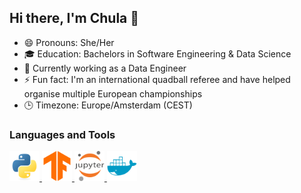 ## Hi there, I'm Chula 👋

- 😄 Pronouns: She/Her
- 🎓 Education: Bachelors in Software Engineering & Data Science
- 💪 Currently working as a Data Engineer
- ⚡ Fun fact: I'm an international quadball referee and have helped organise multiple European championships
- 🕒 Timezone: Europe/Amsterdam (CEST)

### Languages and Tools
<p align="left">
  <a href="https://www.python.org/" target="_blank"> <img src="https://raw.githubusercontent.com/devicons/devicon/master/icons/python/python-original.svg" alt="html5" width="48" height="48"/> </a>
  <a href="https://www.tensorflow.org/" target="_blank"> <img src="https://raw.githubusercontent.com/devicons/devicon/master/icons/tensorflow/tensorflow-original.svg" alt="html5" width="48" height="48"/> </a>
        <a href="https://jupyter.org/" target="_blank"> <img src="https://raw.githubusercontent.com/devicons/devicon/master/icons/jupyter/jupyter-original-wordmark.svg" alt="html5" width="48" height="48"/> </a>
    <a href="https://www.docker.com/" target="_blank"> <img src="https://raw.githubusercontent.com/devicons/devicon/master/icons/docker/docker-plain.svg" alt="html5" width="48" height="48"/> </a>
</p>
